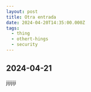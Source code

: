 ```yaml
---
layout: post
title: Otra entrada
date: 2024-04-20T14:35:00.000Z
tags:
  - thing
  - othert-hings
  - security
---
```

2024-04-21
  ---
  

jijijiji
